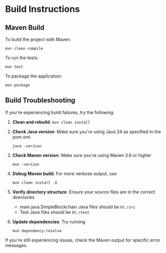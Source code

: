 # Build Instructions

## Maven Build

To build the project with Maven:

```
mvn clean compile
```

To run the tests:

```
mvn test
```

To package the application:

```
mvn package
```

## Build Troubleshooting

If you're experiencing build failures, try the following:

1. **Clean and rebuild**: `mvn clean install`

2. **Check Java version**: Make sure you're using Java 24 as specified in the pom.xml
   ```
   java -version
   ```

3. **Check Maven version**: Make sure you're using Maven 3.6 or higher
   ```
   mvn -version
   ```

4. **Debug Maven build**: For more verbose output, use
   ```
   mvn clean install -X
   ```

5. **Verify directory structure**: Ensure your source files are in the correct directories
   - main.java.SimpleBlockchain Java files should be in: `/src`
   - Test Java files should be in: `/test`

6. **Update dependencies**: Try running
   ```
   mvn dependency:resolve
   ```

If you're still experiencing issues, check the Maven output for specific error messages.
